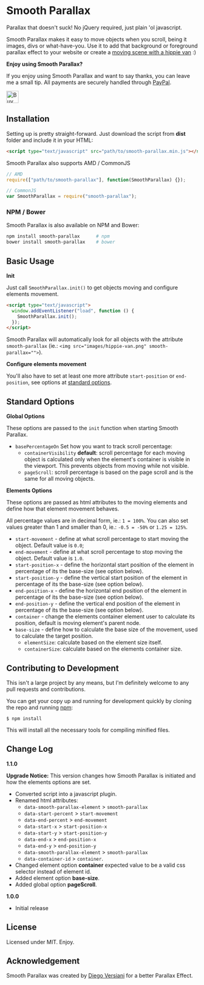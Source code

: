 # Smooth Parallax

Parallax that doesn't suck! No jQuery required, just plain 'ol javascript.

Smooth Parallax makes it easy to move objects when you scroll, being it images, divs or what-have-you. Use it to add that background or foreground parallax effect to your website or create a [moving scene with a hippie van](https://diegoversiani.me/smooth-parallax/) :)


__Enjoy using Smooth Parallax?__

If you enjoy using Smooth Parallax and want to say thanks, you can leave me a small tip.
All payments are securely handled through [PayPal](https://paypal.com).

<a href='https://ko-fi.com/A0212ZQ' target='_blank'><img height='32' style='border:0px;height:32px;' src='https://az743702.vo.msecnd.net/cdn/kofi3.png?v=a' border='0' alt='Buy Me a Coffee at ko-fi.com' /></a>

## Installation

Setting up is pretty straight-forward. Just download the script from __dist__ folder and include it in your HTML:

```html
<script type="text/javascript" src="path/to/smooth-parallax.min.js"></script>
```

Smooth Parallax also supports AMD / CommonJS

```js
// AMD
require(["path/to/smooth-parallax"], function(SmoothParallax) {});

// CommonJS
var SmoothParallax = require("smooth-parallax");
```

### NPM / Bower

Smooth Parallax is also available on NPM and Bower:

```sh
npm install smooth-parallax      # npm
bower install smooth-parallax    # bower
```

## Basic Usage

__Init__

Just call `SmoothParallax.init()` to get objects moving and configure elements movement.

```html
<script type="text/javascript">
  window.addEventListener("load", function () {
    SmoothParallax.init();
  });
</script>
```

Smooth Parallax will automatically look for all objects with the attribute `smooth-parallax` (ie.: `<img src="images/hippie-van.png" smooth-parallax="">`).

__Configure elements movement__

You'll also have to set at least one more attribute `start-position` or `end-position`, see options at [standard options](#standard-options).

## Standard Options

__Global Options__

These options are passed to the `init` function when starting Smooth Parallax.

- `basePercentageOn` Set how you want to track scroll percentage:
    - `containerVisibility` __default__: scroll percentage for each moving object is calculated only when the element's container is visible in the viewport. This prevents objects from moving while not visible.
    - `pageScroll`: scroll percentage is based on the page scroll and is the same for all moving objects.

__Elements Options__

These options are passed as html attributes to the moving elements and define how that element movement behaves.

All percentage values are in decimal form, ie.: `1 = 100%`. You can also set values greater than 1 and smaller than 0, ie.: `-0.5 = -50%` or `1.25 = 125%`.

- `start-movement` - define at what scroll percentage to start moving the object. Default value is `0.0`;
- `end-movement` - define at what scroll percentage to stop moving the object. Default value is `1.0`.
- `start-position-x` - define the horizontal start position of the element in percentage of its the base-size (see option below).
- `start-position-y` - define the vertical start position of the element in percentage of its the base-size (see option below).
- `end-position-x` - define the horizontal end position of the element in percentage of its the base-size (see option below).
- `end-position-y` - define the vertical end position of the element in percentage of its the base-size (see option below).
- `container` - change the elements container element user to calculate its position, default is moving element's parent node.
- `base-size` - define how to calculate the base size of the movement, used to calculate the target position.
    - `elementSize`: calculate based on the element size itself.
    - `containerSize`: calculate based on the elements container size.

## Contributing to Development

This isn't a large project by any means, but I'm definitely welcome to any pull requests and contributions.

You can get your copy up and running for development quickly by cloning the repo and running [npm](http://npmjs.org/):

```
$ npm install
```

This will install all the necessary tools for compiling minified files.

## Change Log

__1.1.0__

__Upgrade Notice:__ This version changes how Smooth Parallax is initiated and how the elements options are set.

- Converted script into a javascript plugin.
- Renamed html attributes:
    - `data-smooth-parallax-element` > `smooth-parallax`
    - `data-start-percent` > `start-movement`
    - `data-end-percent` > `end-movement`
    - `data-start-x` > `start-position-x`
    - `data-start-y` > `start-position-y`
    - `data-end-x` > `end-position-x`
    - `data-end-y` > `end-position-y`
    - `data-smooth-parallax-element` > `smooth-parallax`
    - `data-container-id` > `container`.
- Changed element option __container__ expected value to be a valid css selector instead of element id.
- Added element option __base-size__.
- Added global option __pageScroll__.

__1.0.0__

- Initial release

## License

Licensed under MIT. Enjoy.

## Acknowledgement

Smooth Parallax was created by [Diego Versiani](https://diegoversiani.me) for a better Parallax Effect.
